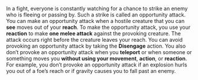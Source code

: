 In a fight, everyone is constantly watching for a chance to strike an enemy who is fleeing or passing by. Such a strike is called an opportunity attack. You can make an opportunity attack when a hostile creature that you can **see** moves out of your **reach**. To make the opportunity attack, you use your **reaction** to make **one melee attack** against the provoking creature. The attack occurs right before the creature leaves your reach. You can avoid provoking an opportunity attack by taking the **Disengage** action. You also don’t provoke an opportunity attack when you **teleport** or when someone or something moves you **without using your movement**, **action**, or **reaction**. For example, you don’t provoke an opportunity attack if an explosion hurls you out of a foe’s reach or if gravity causes you to fall past an enemy.
